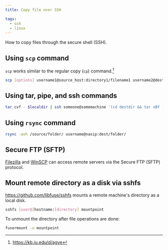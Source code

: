 ```yaml
---
title: Copy file over SSH

tags:
  - ssh
  - linux
---
```


How to copy files through the secure shell (SSH).

## Using `scp` command

`scp` works similar to the regular copy (`cp`) command.[^scp]

[^scp]: https://kb.iu.edu/d/agye

```sh
scp [options] username1@source_host:directory1/filename1 username2@destination_host:directory2/filename2
```

## Using tar, pipe, and ssh commands

```sh
tar cvf - $localdir | ssh someone@somemachine '(cd destdir && tar xBf -)'
```

## Using `rsync` command

```sh
rsync -avh /source/folder/ username@nasip:dest/folder/
```

## Secure FTP (SFTP)

[Filezilla](https://filezilla-project.org/) and [WinSCP](https://winscp.net/eng/index.php) can access remote servers via the Secure FTP (SFTP) protocol.

## Mount remote directory as a disk via sshfs

https://github.com/libfuse/sshfs mounts a remote machine's directory as a local disk.

```sh
sshfs [user@]hostname:[directory] mountpoint
```

To unmount the directory after file operations are done:

```sh
fusermount -u mountpoint
```
